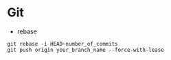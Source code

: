 # Git

- rebase
```
git rebase -i HEAD~number_of_commits
git push origin your_branch_name --force-with-lease
```
